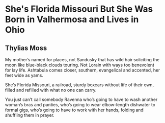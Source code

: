 # She's Florida Missouri But She Was Born in Valhermosa and Lives in Ohio
## Thylias Moss
My mother’s named for places, not Sandusky
that has wild hair soliciting the moon like blue-black
clouds touring. Not Lorain with ways too benevolent
for lay life. Ashtabula comes closer, southern,
evangelical and accented, her feet wide as yams.

She’s Florida Missouri, a railroad, sturdy boxcars
without life of their own, filled and refilled with
what no one can carry.

You just can’t call somebody Ravenna who’s going
to have to wash another woman’s bras and panties, who’s
going to wear elbow-length dishwater to formal gigs,
who’s going to have to work with her hands, folding and
shuffling them in prayer.